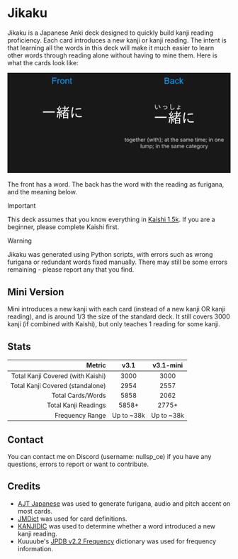 # Jikaku

Jikaku is a Japanese Anki deck designed to quickly build kanji reading proficiency. Each card introduces a new kanji or kanji reading. The intent is that learning all the words in this deck will make it much easier to learn other words through reading alone without having to mine them. Here is what the cards look like:

![Image showing the front and back of a card](https://github.com/nullsp-ce/Jikaku/blob/main/JikakuCard.png?raw=true)

The front has a word. The back has the word with the reading as furigana, and the meaning below.

> [!IMPORTANT]
> This deck assumes that you know everything in [Kaishi 1.5k](https://github.com/donkuri/Kaishi/tree/main). If you are a beginner, please complete Kaishi first.

> [!WARNING]
> Jikaku was generated using Python scripts, with errors such as wrong furigana or redundant words fixed manually. There may still be some errors remaining - please report any that you find.

## Mini Version
Mini introduces a new kanji with each card (instead of a new kanji OR kanji reading), and is around 1/3 the size of the standard deck. It still covers 3000 kanji (if combined with Kaishi), but only teaches 1 reading for some kanji.

## Stats
| Metric                        |    v3.1    |  v3.1-mini  |
|------------------------------:|:----------:|:-----------:|
| Total Kanji Covered (with Kaishi)  |    3000    |     3000    |
| Total Kanji Covered (standalone)   |    2954    |     2557    |
| Total Cards/Words             |    5858    |     2062    |
| Total Kanji Readings          |    5858+   |    2775+    |
| Frequency Range               |  Up to ~38k |  Up to ~38k |

## Contact
You can contact me on Discord (username: nullsp_ce) if you have any questions, errors to report or want to contribute.

## Credits
- [AJT Japanese](https://github.com/Ajatt-Tools/Japanese) was used to generate furigana, audio and pitch accent on most cards.
- [JMDict](http://jmdict.org/) was used for card definitions.
- [KANJIDIC](https://github.com/MarvNC/yomitan-dictionaries?tab=readme-ov-file#kanjidic) was used to determine whether a word introduced a new kanji reading.
- Kuuuube's [JPDB v2.2 Frequency](https://github.com/Kuuuube/yomitan-dictionaries?tab=readme-ov-file#jpdb-v22-frequency-1) dictionary was used for frequency information.

